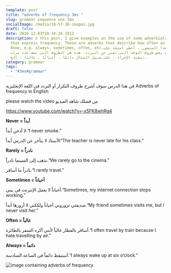 ```yaml
---
template: post
title: "adverbs of frequency 3ms "
slug: grammar sequence one 3ms
socialImage: /media/18-57-36-images.jpg
draft: false
date: 2020-12-03T18:34:26.191Z
description: n this post, I give examples on the use of some adverbials of time
  that express frequency. These are adverbs that describe how often an action is
  done, e.g. always, sometimes, often, etc.في هذا المنشور ، أعطي أمثلة على
  استخدام بعض ظروف الوقت التي تعبر عن التردد. هذه هي الظروف التي تصف عدد مرات
  تنفيذ الإجراء ، على سبيل المثال دائمًا ، أحيانًا ، غالبًا ، إلخ.
category: grammar
tags:
  - "#3ms#grammar"
---
```

في هذا الدرس سوف أشرح ظروف التكرار أو التردد في اللغة الإنجليزية Adverbs of frequency in English

please watch the video  من فضلك شاهد الفيديو

<https://www.youtube.com/watch?v=-x5FK8whRg4>

**Never = أبداً**

لا أدخن أبداً.“I never smoke.”

الأستاذ لا يتأخر عن الدرس أبداً“The teacher is never late for his class.”



**Rarely = نادراً**

نذهب إلى السينما نادراً.“We rarely go to the cinema.”

نادراً ما أسافر.“I rarely travel.”

**Sometimes = أحياناً**

أحياناً لا يعمل الإنترنت في بيتي.“Sometimes, my internet connection stops working.”

صديقتي تزوروني أحياناً ولككني لا أزورها أبداً.“My friend sometimes visits me, but I never visit her.”

**Often = غالباً**

أسافر بالقطار غالباً لأنني أكره السفر بالطائرة.“I often travel by train because I hate travelling by air.”

**Always = دائماً**

أستيقظ دائماً في الساعة السادسة.“I always wake up at six o’clock.”

![image containing adverbs of frequency ](/media/18-57-36-images.jpg "adverbs of frequency ")